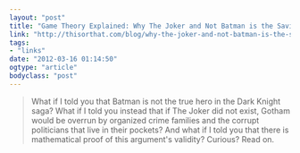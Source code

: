 ```yaml
---
layout: "post"
title: "Game Theory Explained: Why The Joker and Not Batman is the Savior of Us All"
link: "http://thisorthat.com/blog/why-the-joker-and-not-batman-is-the-savior-of-us-all"
tags: 
- "links"
date: "2012-03-16 01:14:50"
ogtype: "article"
bodyclass: "post"
---
```


> What if I told you that Batman is not the true hero in the Dark Knight saga? What if I told you instead that if The Joker did not exist, Gotham would be overrun by organized crime families and the corrupt politicians that live in their pockets? And what if I told you that there is mathematical proof of this argument's validity? Curious? Read on.